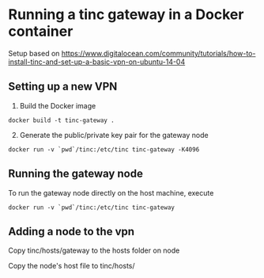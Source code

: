 # Running a tinc gateway in a Docker container

Setup based on https://www.digitalocean.com/community/tutorials/how-to-install-tinc-and-set-up-a-basic-vpn-on-ubuntu-14-04

## Setting up a new VPN

1. Build the Docker image
```
docker build -t tinc-gateway .
```

2. Generate the public/private key pair for the gateway node
```
docker run -v `pwd`/tinc:/etc/tinc tinc-gateway -K4096
```

## Running the gateway node

To run the gateway node directly on the host machine, execute
```
docker run -v `pwd`/tinc:/etc/tinc tinc-gateway
```

## Adding a node to the vpn

Copy tinc/hosts/gateway to the hosts folder on node

Copy the node's host file to tinc/hosts/
